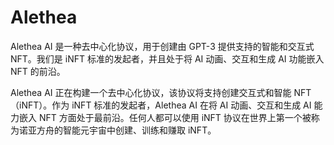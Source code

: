 # Alethea

Alethea AI 是一种去中心化协议，用于创建由 GPT-3 提供支持的智能和交互式 NFT。我们是 iNFT 标准的发起者，并且处于将 AI 动画、交互和生成 AI 功能嵌入 NFT 的前沿。

Alethea AI 正在构建一个去中心化协议，该协议将支持创建交互式和智能 NFT（iNFT）。作为 iNFT 标准的发起者，Alethea AI 在将 AI 动画、交互和生成 AI 能力嵌入 NFT 方面处于最前沿。任何人都可以使用 iNFT 协议在世界上第一个被称为诺亚方舟的智能元宇宙中创建、训练和赚取 iNFT。
